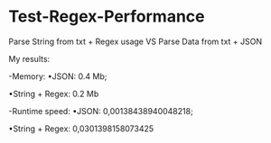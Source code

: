 # Test-Regex-Performance

Parse String from txt + Regex usage VS Parse Data from txt + JSON

My results:

-Memory:
•JSON: 0.4 Mb;

•String + Regex: 0.2 Mb

-Runtime speed:
•JSON: 0,00138438940048218;

•String + Regex: 0,0301398158073425
